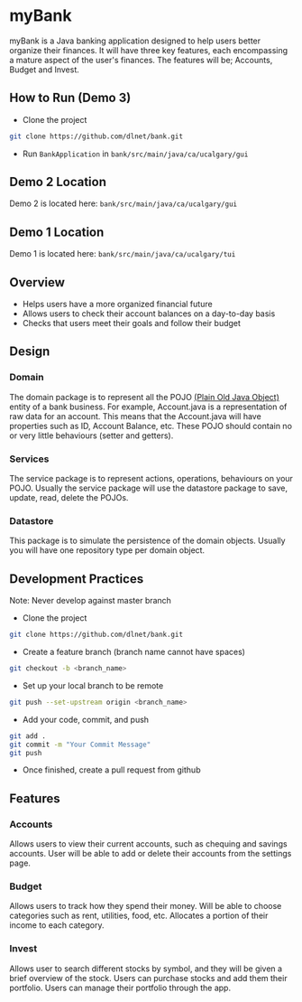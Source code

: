 # myBank 

myBank is a Java banking application designed to help users better organize their finances. It will have three key features, each encompassing a mature aspect of the user's finances. The features will be; Accounts, Budget and Invest. 

## How to Run (Demo 3)

+ Clone the project
```bash
git clone https://github.com/dlnet/bank.git
``` 
+ Run `BankApplication` in `bank/src/main/java/ca/ucalgary/gui`

## Demo 2 Location
Demo 2 is located here: `bank/src/main/java/ca/ucalgary/gui`

## Demo 1 Location
Demo 1 is located here: `bank/src/main/java/ca/ucalgary/tui`

## Overview

+ Helps users have a more organized financial future
+ Allows users to check their account balances on a day-to-day basis
+ Checks that users meet their goals and follow their budget

## Design

### Domain
The domain package is to represent all the POJO [(Plain Old Java Object)](https://en.wikipedia.org/wiki/Plain_old_Java_object) entity of a bank business.
For example, Account.java is a representation of raw data for an account. This means that the Account.java will have properties such as ID, Account Balance, etc.
These POJO should contain no or very little behaviours (setter and getters).

### Services
The service package is to represent actions, operations, behaviours on your POJO. Usually the service package will use the datastore package to save, update, read, delete the POJOs.

### Datastore
This package is to simulate the persistence of the domain objects. Usually you will have one repository type per domain object.

## Development Practices
Note: Never develop against master branch
+ Clone the project
```bash
git clone https://github.com/dlnet/bank.git
```
+ Create a feature branch (branch name cannot have spaces)
```bash
git checkout -b <branch_name>
```
+ Set up your local branch to be remote
```bash
git push --set-upstream origin <branch_name>
```
+ Add your code, commit, and push
```bash
git add .
git commit -m "Your Commit Message"
git push
```
+ Once finished, create a pull request from github

## Features

### Accounts
Allows users to view their current accounts, such as chequing and savings accounts. User will be able to add or delete their accounts from the settings page.

### Budget
Allows users to track how they spend their money. Will be able to choose categories such as rent, utilities, food, etc. Allocates a portion of their income to each category.

### Invest
Allows user to search different stocks by symbol, and they will be given a brief overview of the stock. Users can purchase stocks and add them their portfolio. Users can manage their portfolio through the app.
